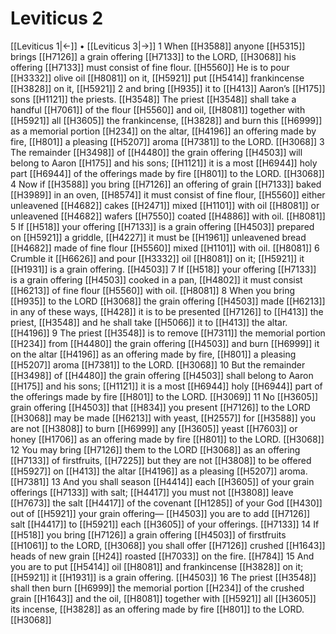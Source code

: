 # Leviticus 2
[[Leviticus 1|←]] • [[Leviticus 3|→]]
1 When [[H3588]] anyone [[H5315]] brings [[H7126]] a grain offering [[H7133]] to the LORD, [[H3068]] his offering [[H7133]] must consist of fine flour. [[H5560]] He is to pour [[H3332]] olive oil [[H8081]] on it, [[H5921]] put [[H5414]] frankincense [[H3828]] on it, [[H5921]] 
2 and bring [[H935]] it to [[H413]] Aaron’s [[H175]] sons [[H1121]] the priests. [[H3548]] The priest [[H3548]] shall take a handful [[H7061]] of the flour [[H5560]] and oil, [[H8081]] together with [[H5921]] all [[H3605]] the frankincense, [[H3828]] and burn this [[H6999]] as a memorial portion [[H234]] on the altar, [[H4196]] an offering made by fire, [[H801]] a pleasing [[H5207]] aroma [[H7381]] to the LORD. [[H3068]] 
3 The remainder [[H3498]] of [[H4480]] the grain offering [[H4503]] will belong to Aaron [[H175]] and his sons; [[H1121]] it is a most [[H6944]] holy part [[H6944]] of the offerings made by fire [[H801]] to the LORD. [[H3068]] 
4 Now if [[H3588]] you bring [[H7126]] an offering of grain [[H7133]] baked [[H3989]] in an oven, [[H8574]] it must consist of fine flour, [[H5560]] either unleavened [[H4682]] cakes [[H2471]] mixed [[H1101]] with oil [[H8081]] or unleavened [[H4682]] wafers [[H7550]] coated [[H4886]] with oil. [[H8081]] 
5 If [[H518]] your offering [[H7133]] is a grain offering [[H4503]] prepared on [[H5921]] a griddle, [[H4227]] it must be [[H1961]] unleavened bread [[H4682]] made of fine flour [[H5560]] mixed [[H1101]] with oil. [[H8081]] 
6 Crumble it [[H6626]] and pour [[H3332]] oil [[H8081]] on it; [[H5921]] it [[H1931]] is a grain offering. [[H4503]] 
7 If [[H518]] your offering [[H7133]] is a grain offering [[H4503]] cooked in a pan, [[H4802]] it must consist [[H6213]] of fine flour [[H5560]] with oil. [[H8081]] 
8 When you bring [[H935]] to the LORD [[H3068]] the grain offering [[H4503]] made [[H6213]] in any of these ways, [[H428]] it is to be presented [[H7126]] to [[H413]] the priest, [[H3548]] and he shall take [[H5066]] it to [[H413]] the altar. [[H4196]] 
9 The priest [[H3548]] is to remove [[H7311]] the memorial portion [[H234]] from [[H4480]] the grain offering [[H4503]] and burn [[H6999]] it on the altar [[H4196]] as an offering made by fire, [[H801]] a pleasing [[H5207]] aroma [[H7381]] to the LORD. [[H3068]] 
10 But the remainder [[H3498]] of [[H4480]] the grain offering [[H4503]] shall belong to Aaron [[H175]] and his sons; [[H1121]] it is a most [[H6944]] holy [[H6944]] part of the offerings made by fire [[H801]] to the LORD. [[H3069]] 
11 No [[H3605]] grain offering [[H4503]] that [[H834]] you present [[H7126]] to the LORD [[H3068]] may be made [[H6213]] with yeast, [[H2557]] for [[H3588]] you are not [[H3808]] to burn [[H6999]] any [[H3605]] yeast [[H7603]] or honey [[H1706]] as an offering made by fire [[H801]] to the LORD. [[H3068]] 
12 You may bring [[H7126]] them to the LORD [[H3068]] as an offering [[H7133]] of firstfruits, [[H7225]] but they are not [[H3808]] to be offered [[H5927]] on [[H413]] the altar [[H4196]] as a pleasing [[H5207]] aroma. [[H7381]] 
13 And you shall season [[H4414]] each [[H3605]] of your grain offerings [[H7133]] with salt; [[H4417]] you must not [[H3808]] leave [[H7673]] the salt [[H4417]] of the covenant [[H1285]] of your God [[H430]] out of [[H5921]] your grain offering— [[H4503]] you are to add [[H7126]] salt [[H4417]] to [[H5921]] each [[H3605]] of your offerings. [[H7133]] 
14 If [[H518]] you bring [[H7126]] a grain offering [[H4503]] of firstfruits [[H1061]] to the LORD, [[H3068]] you shall offer [[H7126]] crushed [[H1643]] heads of new grain [[H24]] roasted [[H7033]] on the fire. [[H784]] 
15 And you are to put [[H5414]] oil [[H8081]] and frankincense [[H3828]] on it; [[H5921]] it [[H1931]] is a grain offering. [[H4503]] 
16 The priest [[H3548]] shall then burn [[H6999]] the memorial portion [[H234]] of the crushed grain [[H1643]] and the oil, [[H8081]] together with [[H5921]] all [[H3605]] its incense, [[H3828]] as an offering made by fire [[H801]] to the LORD. [[H3068]] 
